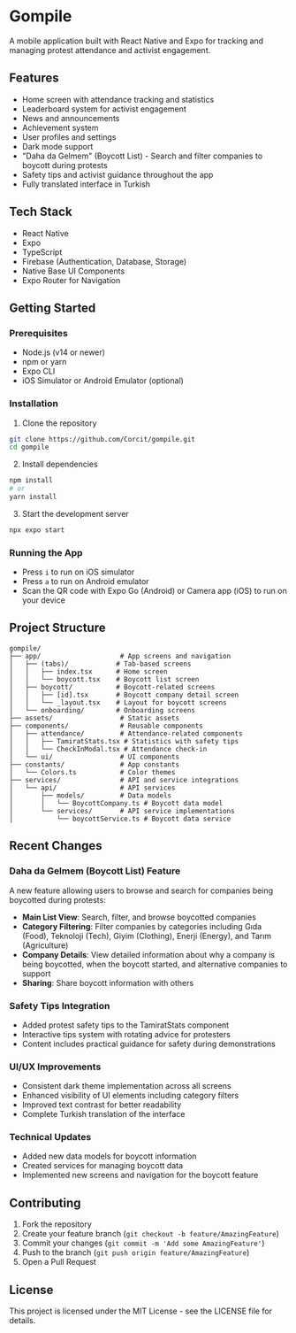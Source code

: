 # Gompile

A mobile application built with React Native and Expo for tracking and managing protest attendance and activist engagement.

## Features

- Home screen with attendance tracking and statistics
- Leaderboard system for activist engagement
- News and announcements
- Achievement system
- User profiles and settings
- Dark mode support
- "Daha da Gelmem" (Boycott List) - Search and filter companies to boycott during protests
- Safety tips and activist guidance throughout the app
- Fully translated interface in Turkish

## Tech Stack

- React Native
- Expo
- TypeScript
- Firebase (Authentication, Database, Storage)
- Native Base UI Components
- Expo Router for Navigation

## Getting Started

### Prerequisites

- Node.js (v14 or newer)
- npm or yarn
- Expo CLI
- iOS Simulator or Android Emulator (optional)

### Installation

1. Clone the repository
```bash
git clone https://github.com/Corcit/gompile.git
cd gompile
```

2. Install dependencies
```bash
npm install
# or
yarn install
```

3. Start the development server
```bash
npx expo start
```

### Running the App

- Press `i` to run on iOS simulator
- Press `a` to run on Android emulator
- Scan the QR code with Expo Go (Android) or Camera app (iOS) to run on your device

## Project Structure

```
gompile/
├── app/                    # App screens and navigation
│   ├── (tabs)/            # Tab-based screens
│   │   ├── index.tsx      # Home screen
│   │   └── boycott.tsx    # Boycott list screen
│   ├── boycott/           # Boycott-related screens
│   │   ├── [id].tsx       # Boycott company detail screen
│   │   └── _layout.tsx    # Layout for boycott screens
│   └── onboarding/        # Onboarding screens
├── assets/                 # Static assets
├── components/             # Reusable components
│   ├── attendance/         # Attendance-related components
│   │   ├── TamiratStats.tsx # Statistics with safety tips
│   │   └── CheckInModal.tsx # Attendance check-in
│   └── ui/                 # UI components
├── constants/              # App constants
│   └── Colors.ts           # Color themes
├── services/               # API and service integrations
│   └── api/                # API services
│       ├── models/         # Data models
│       │   └── BoycottCompany.ts # Boycott data model
│       └── services/       # API service implementations
│           └── boycottService.ts # Boycott data service
```

## Recent Changes

### Daha da Gelmem (Boycott List) Feature

A new feature allowing users to browse and search for companies being boycotted during protests:

- **Main List View**: Search, filter, and browse boycotted companies
- **Category Filtering**: Filter companies by categories including Gıda (Food), Teknoloji (Tech), Giyim (Clothing), Enerji (Energy), and Tarım (Agriculture)
- **Company Details**: View detailed information about why a company is being boycotted, when the boycott started, and alternative companies to support
- **Sharing**: Share boycott information with others

### Safety Tips Integration

- Added protest safety tips to the TamiratStats component
- Interactive tips system with rotating advice for protesters
- Content includes practical guidance for safety during demonstrations

### UI/UX Improvements

- Consistent dark theme implementation across all screens
- Enhanced visibility of UI elements including category filters
- Improved text contrast for better readability
- Complete Turkish translation of the interface

### Technical Updates

- Added new data models for boycott information
- Created services for managing boycott data
- Implemented new screens and navigation for the boycott feature

## Contributing

1. Fork the repository
2. Create your feature branch (`git checkout -b feature/AmazingFeature`)
3. Commit your changes (`git commit -m 'Add some AmazingFeature'`)
4. Push to the branch (`git push origin feature/AmazingFeature`)
5. Open a Pull Request

## License

This project is licensed under the MIT License - see the LICENSE file for details.

